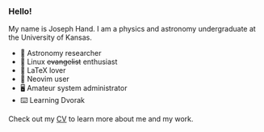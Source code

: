 ### Hello!

My name is Joseph Hand. I am a physics and astronomy undergraduate at the University of Kansas.

- 🔭 Astronomy researcher
- 🐧 Linux ~~evangelist~~ enthusiast
- 📃 LaTeX lover
- 📝 Neovim user
- 🖥️ Amateur system administrator
- ⌨️ Learning Dvorak

Check out my [CV](https://github.com/josephhand/CV/blob/main/cv.pdf) to learn more about me and my work.
